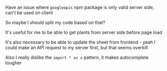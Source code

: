 Have an issue where `googleapis` npm package is only valid server side, can't be used on client

So maybe I should split my code based on that?

It's useful for me to be able to get plants from server side before page load

It's also necessary to be able to update the sheet from frontend - yeah I could make an API request to my server first, but that seems overkill

Also I really dislike the `import * as x` pattern, it makes autocomplete tougher
